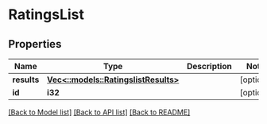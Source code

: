 # RatingsList

## Properties

Name | Type | Description | Notes
------------ | ------------- | ------------- | -------------
**results** | [**Vec<::models::RatingslistResults>**](ratingslist_results.md) |  | [optional] 
**id** | **i32** |  | [optional] 

[[Back to Model list]](../README.md#documentation-for-models) [[Back to API list]](../README.md#documentation-for-api-endpoints) [[Back to README]](../README.md)


